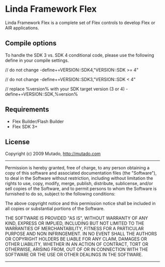# Linda Framework Flex

Linda Framework Flex is a complete set of Flex controls to develop Flex or AIR applications.

## Compile options
             
To handle the SDK 3 vs. SDK 4 conditional code, please use the following define in your compile settings.
                                 
// do not change
-define+=VERSION::SDK4,"VERSION::SDK >= 4" 

// do not change
-define+=VERSION::SDK3,"VERSION::SDK < 4" 

// replace %version% with your SDK target version (3 or 4)
-define+=VERSION::SDK,%version%

## Requirements

* Flex Builder/Flash Builder
* Flex SDK 3+

## License

Copyright (c) 2009 Mutado, http://mutado.com

-------------------------------------------------------------------

Permission is hereby granted, free of charge, to any person
obtaining a copy of this software and associated documentation
files (the "Software"), to deal in the Software without
restriction, including without limitation the rights to use,
copy, modify, merge, publish, distribute, sublicense, and/or sell
copies of the Software, and to permit persons to whom the
Software is furnished to do so, subject to the following
conditions:

The above copyright notice and this permission notice shall be
included in all copies or substantial portions of the Software.

THE SOFTWARE IS PROVIDED "AS IS", WITHOUT WARRANTY OF ANY KIND,
EXPRESS OR IMPLIED, INCLUDING BUT NOT LIMITED TO THE WARRANTIES
OF MERCHANTABILITY, FITNESS FOR A PARTICULAR PURPOSE AND
NON INFRINGEMENT. IN NO EVENT SHALL THE AUTHORS OR COPYRIGHT
HOLDERS BE LIABLE FOR ANY CLAIM, DAMAGES OR OTHER LIABILITY,
WHETHER IN AN ACTION OF CONTRACT, TORT OR OTHERWISE, ARISING
FROM, OUT OF OR IN CONNECTION WITH THE SOFTWARE OR THE USE OR
OTHER DEALINGS IN THE SOFTWARE.

-------------------------------------------------------------------
